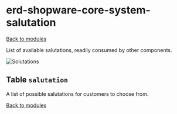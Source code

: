 # erd-shopware-core-system-salutation

[Back to modules](../10-modules.md)

List of available salutations, readily consumed by other components.

![Solutations](https://github.com/elkmod/shopware-dx/tree/0c4bd450b25734a607955d03e7f7a908abf1a386/Resources/current/60-references-internals/10-core/10-erd/dist/erd-shopware-core-system-salutation.png)

## Table `salutation`

A list of possible salutations for customers to choose from.

[Back to modules](../10-modules.md)

